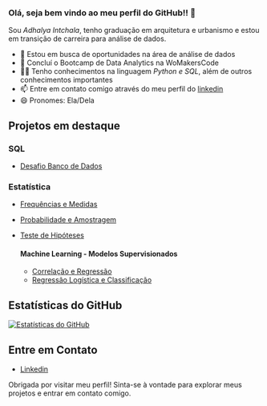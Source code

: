 ### Olá, seja bem vindo ao meu perfil do GitHub!! 👋

Sou *Adhalya Intchala*, tenho graduação em arquitetura e urbanismo e estou em transição de carreira para análise de dados.

- 🔭 Estou em busca de oportunidades na área de análise de dados
- 🌱 Concluí o Bootcamp de Data Analytics na WoMakersCode
- 👩‍💻 Tenho conhecimentos na linguagem *Python e SQL*, além de outros conhecimentos importantes
- 📫 Entre em contato comigo através do meu perfil do [linkedin](https://www.linkedin.com/in/adhalyaintchala/)
- 😄 Pronomes: Ela/Dela


## Projetos em destaque

### SQL
  
 - [Desafio Banco de Dados](https://github.com/adhalya/Bootcamp_Data_Analytics-WoMakersCode/tree/main/desafio-banco-de-dados)

### Estatística
  
 - [Frequências e Medidas](https://github.com/adhalya/Bootcamp_Data_Analytics-WoMakersCode/tree/main/estatistica-frequencias-medidas)
 - [Probabilidade e Amostragem](https://github.com/adhalya/Bootcamp_Data_Analytics-WoMakersCode/tree/main/estatistica_probabilidade_e_amostragem)
 - [Teste de Hipóteses](https://github.com/adhalya/Bootcamp_Data_Analytics-WoMakersCode/tree/main/estatistica-teste-hipoteses)

    #### Machine Learning - Modelos Supervisionados
     

     - [Correlação e Regressão](https://github.com/adhalya/Bootcamp_Data_Analytics-WoMakersCode/tree/main/estatistica-correlacao-e-regressao)
     - [Regressão Logística e Classificação](https://github.com/adhalya/Bootcamp_Data_Analytics-WoMakersCode/tree/main/estatistica_regressao_logistica_e_classificacao)
   
## Estatísticas do GitHub

[![Estatísticas do GitHub](https://github-readme-stats.vercel.app/api?username=adhalya&show_icons=true&theme=flag-india)](https://github.com/adhalya)


## Entre em Contato

- [Linkedin](https://www.linkedin.com/in/adhalyaintchala/)


Obrigada por visitar meu perfil! Sinta-se à vontade para explorar meus projetos e entrar em contato comigo.
